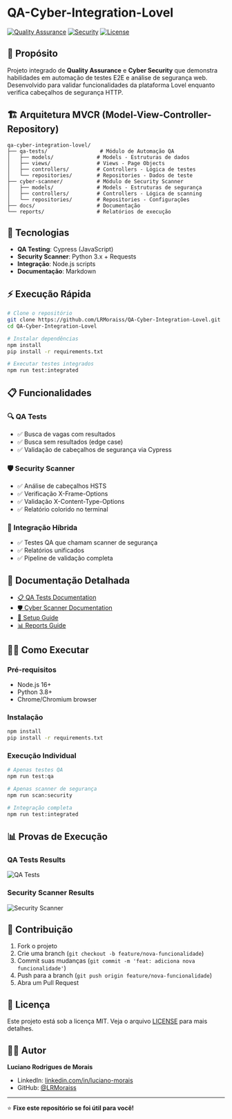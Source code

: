 # QA-Cyber-Integration-Lovel

[![Quality Assurance](https://img.shields.io/badge/QA-Cypress-green)](https://cypress.io/)
[![Security](https://img.shields.io/badge/Security-Scanner-red)](https://owasp.org/)
[![License](https://img.shields.io/badge/License-MIT-blue.svg)](LICENSE)

## 🎯 Propósito

Projeto integrado de **Quality Assurance** e **Cyber Security** que demonstra habilidades em automação de testes E2E e análise de segurança web. Desenvolvido para validar funcionalidades da plataforma Lovel enquanto verifica cabeçalhos de segurança HTTP.

## 🏗️ Arquitetura MVCR (Model-View-Controller-Repository)

```
qa-cyber-integration-lovel/
├── qa-tests/                 # Módulo de Automação QA
│   ├── models/              # Models - Estruturas de dados
│   ├── views/               # Views - Page Objects
│   ├── controllers/         # Controllers - Lógica de testes
│   └── repositories/        # Repositories - Dados de teste
├── cyber-scanner/           # Módulo de Security Scanner
│   ├── models/              # Models - Estruturas de segurança
│   ├── controllers/         # Controllers - Lógica de scanning
│   └── repositories/        # Repositories - Configurações
├── docs/                    # Documentação
└── reports/                 # Relatórios de execução
```

## 🚀 Tecnologias

- **QA Testing**: Cypress (JavaScript)
- **Security Scanner**: Python 3.x + Requests
- **Integração**: Node.js scripts
- **Documentação**: Markdown

## ⚡ Execução Rápida

```bash
# Clone o repositório
git clone https://github.com/LRMoraiss/QA-Cyber-Integration-Lovel.git
cd QA-Cyber-Integration-Lovel

# Instalar dependências
npm install
pip install -r requirements.txt

# Executar testes integrados
npm run test:integrated
```

## 📋 Funcionalidades

### 🔍 QA Tests
- ✅ Busca de vagas com resultados
- ✅ Busca sem resultados (edge case)
- ✅ Validação de cabeçalhos de segurança via Cypress

### 🛡️ Security Scanner
- ✅ Análise de cabeçalhos HSTS
- ✅ Verificação X-Frame-Options
- ✅ Validação X-Content-Type-Options
- ✅ Relatório colorido no terminal

### 🔗 Integração Híbrida
- ✅ Testes QA que chamam scanner de segurança
- ✅ Relatórios unificados
- ✅ Pipeline de validação completa

## 📖 Documentação Detalhada

- [📋 QA Tests Documentation](./qa-tests/README.md)
- [🛡️ Cyber Scanner Documentation](./cyber-scanner/README.md)
- [🔧 Setup Guide](./docs/SETUP.md)
- [📊 Reports Guide](./docs/REPORTS.md)

## 🏃‍♂️ Como Executar

### Pré-requisitos
- Node.js 16+
- Python 3.8+
- Chrome/Chromium browser

### Instalação
```bash
npm install
pip install -r requirements.txt
```

### Execução Individual
```bash
# Apenas testes QA
npm run test:qa

# Apenas scanner de segurança
npm run scan:security

# Integração completa
npm run test:integrated
```

## 📊 Provas de Execução

### QA Tests Results
![QA Tests](./docs/screenshots/qa-tests-results.png)

### Security Scanner Results
![Security Scanner](./docs/screenshots/security-scan-results.png)

## 🤝 Contribuição

1. Fork o projeto
2. Crie uma branch (`git checkout -b feature/nova-funcionalidade`)
3. Commit suas mudanças (`git commit -m 'feat: adiciona nova funcionalidade'`)
4. Push para a branch (`git push origin feature/nova-funcionalidade`)
5. Abra um Pull Request

## 📝 Licença

Este projeto está sob a licença MIT. Veja o arquivo [LICENSE](LICENSE) para mais detalhes.

## 👨‍💻 Autor

**Luciano Rodrigues de Morais**
- LinkedIn: [linkedin.com/in/luciano-morais](https://linkedin.com/in/luciano-morais)
- GitHub: [@LRMoraiss](https://github.com/LRMoraiss)

---
⭐ **Fixe este repositório se foi útil para você!**